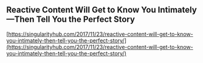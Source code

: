 ## Reactive Content Will Get to Know You Intimately—Then Tell You the Perfect Story
  
  [https://singularityhub.com/2017/11/23/reactive-content-will-get-to-know-you-intimately-then-tell-you-the-perfect-story/](https://singularityhub.com/2017/11/23/reactive-content-will-get-to-know-you-intimately-then-tell-you-the-perfect-story/)